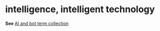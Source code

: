 # intelligence, intelligent technology

**See** [AI and bot term collection](~/a-z-word-list-term-collections/term-collections/ai-bot-terms.md)

